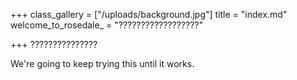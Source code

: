 +++
class_gallery = ["/uploads/background.jpg"]
title = "index.md"
welcome_to_rosedale_ = "??????????????????"

+++
???????????????

We're going to keep trying this until it works.